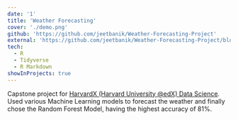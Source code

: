 ```yaml
---
date: '1'
title: 'Weather Forecasting'
cover: './demo.png'
github: 'https://github.com/jeetbanik/Weather-Forecasting-Project'
external: 'https://github.com/jeetbanik/Weather-Forecasting-Project/blob/master/report%20pdf.pdf'
tech:
  - R
  - Tidyverse
  - R Markdown
showInProjects: true
---
```


Capstone project for [HarvardX (Harvard University @edX) Data Science](https://courses.edx.org/certificates/6125806070d24f1185855cb0b1b85e53).
Used various Machine Learning models to forecast the weather and finally chose the Random Forest Model, having the highest accuracy of 81%.